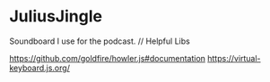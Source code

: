 # JuliusJingle

Soundboard I use for the podcast.
// Helpful Libs

https://github.com/goldfire/howler.js#documentation
https://virtual-keyboard.js.org/
